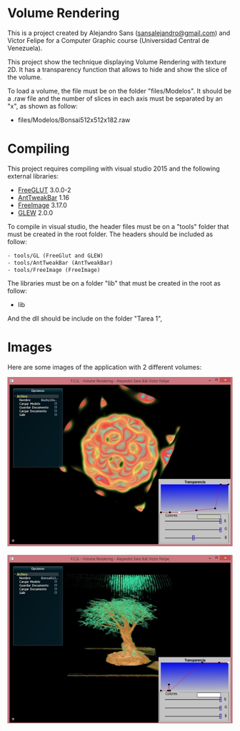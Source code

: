 # Volume Rendering
This is a project created by Alejandro Sans (sansalejandro@gmail.com) and Víctor Felipe for a Computer Graphic course (Universidad Central de Venezuela). 

This project show the technique displaying Volume Rendering with texture 2D. It has a transparency function that allows to hide and show the slice of the volume.

To load a volume, the file must be on the folder "files/Modelos". It should be a .raw file and the number of slices in each axis must be separated by an "x", as shown as follow:

- files/Modelos/Bonsai512x512x182.raw

# Compiling

This project requires compiling with visual studio 2015 and the following external libraries:

* [FreeGLUT] 3.0.0-2
* [AntTweakBar] 1.16
* [FreeImage] 3.17.0
* [GLEW] 2.0.0

To compile in visual studio, the header files must be on a "tools" folder that must be created in the root folder. The headers should be included as follow:

    - tools/GL (FreeGlut and GLEW)
    - tools/AntTweakBar (AntTweakBar)
    - tools/FreeImage (FreeImage)

The libraries must be on a folder "lib" that must be created in the root as follow:
- lib

And the dll should be include on the folder "Tarea 1",

# Images

Here are some images of the application with 2 different volumes:

![alt tag](./Screenshot/Bucky.jpg)

![alt tag](./Screenshot/Bonsai.jpg)



   [video]: <https://vimeo.com/37664294>
   [SDL]: <https://www.libsdl.org/>
   [SDL_mixer]: <https://www.libsdl.org/projects/SDL_mixer/>
   [FreeGLUT]: <http://freeglut.sourceforge.net/>
   [FreeImage]: <http://freeimage.sourceforge.net/>
   [AntTweakBar]: <http://anttweakbar.sourceforge.net/doc/>
   [GLEW]: <http://glew.sourceforge.net/>
